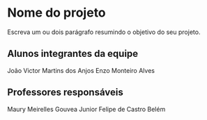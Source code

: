 # Nome do projeto

Escreva um ou dois parágrafo resumindo o objetivo do seu projeto.

## Alunos integrantes da equipe

João Victor Martins dos Anjos
Enzo Monteiro Alves

## Professores responsáveis

Maury Meirelles Gouvea Junior
Felipe de Castro Belém
